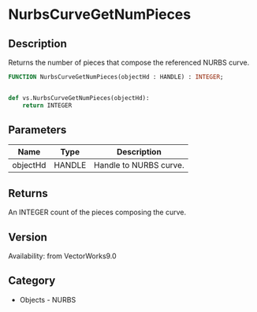 # NurbsCurveGetNumPieces

## Description
Returns the number of pieces that compose the referenced NURBS curve.

```pascal
FUNCTION NurbsCurveGetNumPieces(objectHd : HANDLE) : INTEGER;
```

```python

def vs.NurbsCurveGetNumPieces(objectHd):
    return INTEGER
```

## Parameters
|Name|Type|Description|
|---|---|---|
|objectHd|HANDLE|Handle to NURBS curve.|

## Returns
An INTEGER count of the pieces composing the curve.

## Version
Availability: from VectorWorks9.0
## Category
* Objects - NURBS

